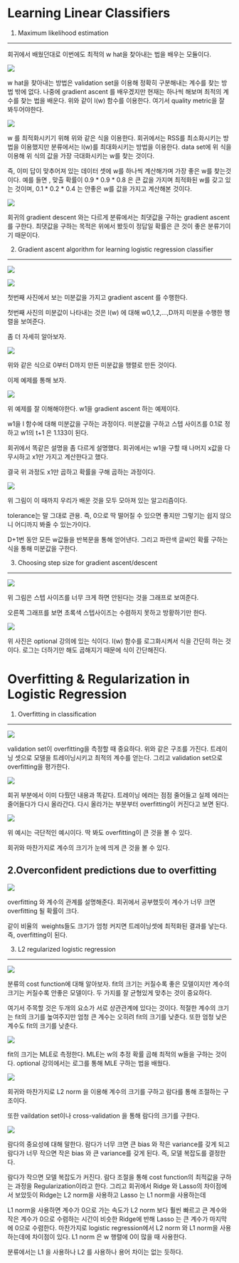 Learning Linear Classifiers
===================

1. Maximum likelihood estimation
------------------------

회귀에서 배웠던대로 이번에도 최적의 w hat을 찾아내는 법을 배우는 모듈이다.

![](https://1.bp.blogspot.com/-VcLzsuHYfo4/V5iJU5V0pvI/AAAAAAAAHlQ/23UGvIHKt0wW-Qq6S6vfOuWUmLjiYfj8gCLcB/s400/%25EC%25BA%25A1%25EC%25B2%2598.PNG)


w hat을 찾아내는 방법은 validation set을 이용해 정확히 구분해내는 계수를 찾는 방법 밖에 없다. 나중에 gradient ascent 를 배우겠지만 현재는 하나씩 해보며 최적의 계수를 찾는 법을 배운다. 위와 같이 l(w) 함수를 이용한다. 여기서 quality metric을 잘 봐두어야한다.

![](https://2.bp.blogspot.com/-SvcnP1gZ1F8/V5iLOPiY2hI/AAAAAAAAHlg/Zhx50b-AYosjBy7Kq5DAnnnG7N_YlZY9QCLcB/s400/%25EC%25BA%25A1%25EC%25B2%2598.PNG)

w 를 최적화시키기 위해 위와 같은 식을 이용한다. 회귀에서는 RSS를 최소화시키는 방법을 이용했지만 분류에서는 l(w)를 최대화시키는 방법을 이용한다. data set에 위 식을 이용해 위 식의 값을 가장 극대화시키는 w를 찾는 것이다.

즉, 이미 답이 맞추어져 있는 데이터 셋에 w를 하나씩 계산해가며 가장 좋은 w를 찾는것이다. 예를 들면 , 맞출 확률이 0.9 * 0.9 * 0.8 은 큰 값을 가지며 최적화된 w를 갖고 있는 것이며, 0.1 * 0.2 * 0.4 는 안좋은 w를 값을 가지고 계산해본 것이다.

![](https://3.bp.blogspot.com/-8iWYtbqNR7o/V5iU_WPhvEI/AAAAAAAAHlw/1swMuF_rWNAlJ2dtMq2kouup60CGO1D3gCLcB/s320/%25EC%25BA%25A1%25EC%25B2%2598.PNG)


회귀의 gradient descent 와는 다르게 분류에서는 최댓값을 구하는 gradient ascent 를 구한다. 최댓값을 구하는 목적은 위에서 봤듯이 정답일 확률은 큰 것이 좋은 분류기이기 때문이다.


2. Gradient ascent algorithm for learning logistic regression classifier
----------------------

![](https://4.bp.blogspot.com/-bN--BNrc1m0/V5iWCG-5y5I/AAAAAAAAHl8/vt_-ttX-8dcSRqBZPcyvHwTwxuwtbU0NwCLcB/s400/%25EC%25BA%25A1%25EC%25B2%2598.PNG)

![](https://2.bp.blogspot.com/-lUq4GcMHQ1o/V5iWCAKH1qI/AAAAAAAAHmA/YR625mcCz9s7CmJlgB_Wp17aLiCGRXqfwCLcB/s400/%25EC%25BA%25A1%25EC%25B2%25981.PNG)

첫번째 사진에서 보는 미분값을 가지고 gradient ascent 를 수행한다.

첫번째 사진의 미분값이 나타내는 것은 l(w) 에 대해 w0,1,2,...,D까지 미분을 수행한 행렬을 보여준다.

좀 더 자세히 알아보자.

![](https://2.bp.blogspot.com/-Rycj4ggSqKQ/V5iW_ZUYoeI/AAAAAAAAHmI/llKPzYSF7-M6aUuseNeDoPANRnH6LqtpgCLcB/s400/%25EC%25BA%25A1%25EC%25B2%2598.PNG)

위와 같은 식으로 0부터 D까지 만든 미분값을 행렬로 만든 것이다.

이제 예제를 통해 보자.

![](https://2.bp.blogspot.com/-RF4ILvBaJO8/V5iYJaSFNGI/AAAAAAAAHmU/wxikjkkUj-kR3lExHZQr__VrIrmtKC1bgCLcB/s400/%25EC%25BA%25A1%25EC%25B2%2598.PNG)

위 예제를 잘 이해해야한다. w1을 gradient ascent 하는 예제이다.

w1을 l 함수에 대해 미분값을 구하는 과정이다. 미분값을 구하고 스텝 사이즈를 0.1로 정하고 w1의 t+1 은 1.133이 된다.

회귀에서 똑같은 설명을 좀 다르게 설명했다. 회귀에서는 w1을 구할 때 나머지 x값을 다 무시하고 x1만 가지고 계산한다고 했다.

결국 위 과정도 x1만 곱하고 확률을 구해 곱하는 과정이다.

![](https://3.bp.blogspot.com/-CsKO3B1FmBk/V5iaN4yxtrI/AAAAAAAAHmg/19yWqchb_yUxm25NQfUn91lFG1YbmlpewCLcB/s400/%25EC%25BA%25A1%25EC%25B2%2598.PNG)

위 그림이 이 때까지 우리가 배운 것을 모두 모아져 있는 알고리즘이다.

tolerance는 말 그대로 관용. 즉, 0으로 딱 떨어질 수 있으면 좋지만 그렇기는 쉽지 않으니 어디까지 봐줄 수 있는가이다.

D+1번 동안 모든 w값들을 반복문을 통해 얻어낸다. 그리고 파란색 글씨인 확률 구하는 식을 통해 미분값을 구한다.

3. Choosing step size for gradient ascent/descent
---------------------------------

![](https://1.bp.blogspot.com/-H-Zpag6iOgo/V5ieU4oNO3I/AAAAAAAAHmw/mGyA7Y7utm8xeV1TtDlK-WZLmHzMcfZKwCLcB/s400/%25EC%25BA%25A1%25EC%25B2%2598.PNG)


위 그림은 스텝 사이즈를 너무 크게 하면 안된다는 것을 그래프로 보여준다.

오른쪽 그래프를 보면 초록색 스텝사이즈는 수렴하지 못하고 방황하기만 한다.

![](https://3.bp.blogspot.com/-pXeBLN9wQs8/V5ijwpzKvoI/AAAAAAAAHnE/2wKA2LzCiIg6z8hV3bSRFVjoeCZOSOnrwCLcB/s400/%25EC%25BA%25A1%25EC%25B2%2598.PNG)

위 사진은 optional 강의에 있는 식이다. l(w) 함수를 로그화시켜서 식을 간단히 하는 것이다. 로그는 더하기만 해도 곱해지기 때문에 식이 간단해진다.



Overfitting & Regularization in Logistic Regression
==================

1. Overfitting in classification
----------------

![](https://1.bp.blogspot.com/-2if7C6MRpnI/V5mGmyd0AcI/AAAAAAAAHnU/JDRjYkxQCbsmn3QkNjAWaP7UC1L-kIWGQCLcB/s400/%25EC%25BA%25A1%25EC%25B2%2598.PNG)

validation set이 overfitting을 측정할 때 중요하다. 위와 같은 구조를 가진다. 트레이닝 셋으로 모델을 트레이닝시키고 최적의 계수를 얻는다. 그리고 validation set으로 overfitting을 평가한다.

![](https://2.bp.blogspot.com/-pjjctXf-DEw/V5mH_vg-JyI/AAAAAAAAHnc/KC0IS2GKibkSsIqzH3mkiAiFqkGh1ttFACLcB/s400/%25EC%25BA%25A1%25EC%25B2%2598.PNG)

회귀 부분에서 이미 다뤘던 내용과 똑같다. 트레이닝 에러는 점점 줄어들고 실제 에러는 줄어들다가 다시 올라간다. 다시 올라가는 부분부터 overfitting이 커진다고 보면 된다.

![](https://1.bp.blogspot.com/-KvETBq-un6o/V5mKEDmWc5I/AAAAAAAAHns/clRPRh5ZKSw9DLDN9nJxBGV8gRqK_Ei3ACLcB/s400/%25EC%25BA%25A1%25EC%25B2%2598.PNG)

위 예시는 극단적인 예시이다. 딱 봐도 overfitting이 큰 것을 볼 수 있다.

회귀와 마찬가지로 계수의 크기가 눈에 띄게 큰 것을 볼 수 있다.

2.Overconfident predictions due to overfitting
------------------------------

![](https://1.bp.blogspot.com/-DS5ZiUZTbAg/V5oYIY9DVdI/AAAAAAAAHoA/A_LVGoYOL9Ywe_fXQnh3aWAxVDoNuSb5ACLcB/s400/%25EC%25BA%25A1%25EC%25B2%2598.PNG)

overfitting 와 계수의 관계를 설명해준다. 회귀에서 공부했듯이 계수가 너무 크면 overfitting 될 확률이 크다.

같이 비율의 &nbsp;weights들도 크기가 엄청 커지면 트레이닝셋에 최적화된 결과를 낳는다. 즉, overfitting이 된다.

3. L2 regularized logistic regression
-----------------------------

![](https://3.bp.blogspot.com/-hdWYMqgRP6Y/V5oY3NDrXUI/AAAAAAAAHoE/intVoXjprOEj8iVWHODJmX4B2onekluAACLcB/s400/%25EC%25BA%25A1%25EC%25B2%2598.PNG)

분류의 cost function에 대해 알아보자. fit의 크기는 커질수록 좋은 모델이지만 계수의 크기는 커질수록 안좋은 모델이다. 두 가지를 잘 균형있게 맞추는 것이 중요하다.

여기서 주목할 것은 두개의 요소가 서로 상관관계에 있다는 것이다. 적절한 계수의 크기는 fit의 크기를 높여주지만 엄청 큰 계수는 오히려 fit의 크기를 낮춘다. 또한 엄청 낮은 계수도 fit의 크기를 낮춘다.

![](https://1.bp.blogspot.com/-JuDp3PYEHDw/V5oZszM_bgI/AAAAAAAAHoM/GoLmuirRRTANvk_e5IGkAVCKrDPVlj1JACLcB/s400/%25EC%25BA%25A1%25EC%25B2%2598.PNG)

fit의 크기는 MLE로 측정한다. MLE는 w의 추정 확률 곱해 최적의 w들을 구하는 것이다. optional 강의에서는 로그를 통해 MLE 구하는 법을 배웠다.

![](https://1.bp.blogspot.com/-zv68nWWPCEM/V5oa2Hy4giI/AAAAAAAAHoU/K7Qpij0gDV4qDfjPc7WhBhc8p-jw22oDgCLcB/s400/%25EC%25BA%25A1%25EC%25B2%2598.PNG)

회귀와 마찬가지로 L2 norm 을 이용해 계수의 크기를 구하고 람다를 통해 조절하는 구조이다.

또한 vaildation set이나 cross-validation 을 통해 람다의 크기를 구한다.

![](https://1.bp.blogspot.com/-6dF_jk0xhRY/V5ocVeWzh2I/AAAAAAAAHog/qvj6eCRhqJkGopRriopIMOKnFHUK8SUcgCLcB/s400/%25EC%25BA%25A1%25EC%25B2%2598.PNG)

람다의 중요성에 대해 말한다. 람다가 너무 크면 큰 bias 와 작은 variance를 갖게 되고 람다가 너무 작으면 작은 bias 와 큰 variance를 갖게 된다. 즉, 모델 복잡도를 결정한다.

람다가 작으면 모델 복잡도가 커진다. 람다 조절을 통해 cost function의 최적값을 구하는 과정을 Regularization이라고 한다. 그리고 회귀에서 Ridge 와 Lasso의 차이점에서 보았듯이 Ridge는 L2 norm을 사용하고 Lasso 는 L1 norm을 사용하는데

L1 norm을 사용하면 계수가 0으로 가는 속도가 L2 norm 보다 훨씬 빠르고 큰 계수와 작은 계수가 0으로 수렴하는 시간이 비슷한 Ridge에 반해 Lasso 는 큰 계수가 마지막에 0으로 수렴한다. 마찬가지로 logistic regression에서 L2 norm 와 L1 norm을 사용하는데에 차이점이 있다. L1 norm 은 w 행렬에 0이 많을 때 사용한다.

분류에서는 L1 을 사용하나 L2 를 사용하나 용어 차이는 없는 듯하다.